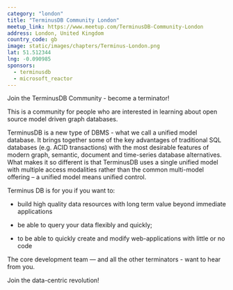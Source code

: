 ```yaml
---
category: "london"
title: "TerminusDB Community London"
meetup_link: https://www.meetup.com/TerminusDB-Community-London
address: London, United Kingdom
country_code: gb
image: static/images/chapters/Terminus-London.png
lat: 51.512344
lng: -0.090985
sponsors:
  - terminusdb
  - microsoft_reactor
---
```

Join the TerminusDB Community - become a terminator!

This is a community for people who are interested in learning about open source model driven graph databases.

TerminusDB is a new type of DBMS - what we call a unified model database. It brings together some of the key advantages of traditional SQL databases (e.g. ACID transactions) with the most desirable features of modern graph, semantic, document and time-series database alternatives. What makes it so different is that TerminusDB uses a single unified model with multiple access modalities rather than the common multi-model offering – a unified model means unified control.

Terminus DB is for you if you want to:

- build high quality data resources with long term value beyond immediate applications

- be able to query your data flexibly and quickly;

- to be able to quickly create and modify web-applications with little or no code

The core development team — and all the other terminators - want to hear from you.

Join the data-centric revolution!
